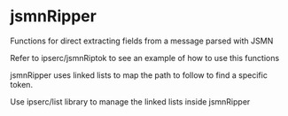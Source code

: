 # jsmnRipper
Functions for direct extracting fields from a message parsed with JSMN

Refer to ipserc/jsmnRiptok to see an example of how to use this functions

jsmnRipper uses linked lists to map the path to follow to find a specific token. 

Use ipserc/list library to manage the linked lists inside jsmnRipper
